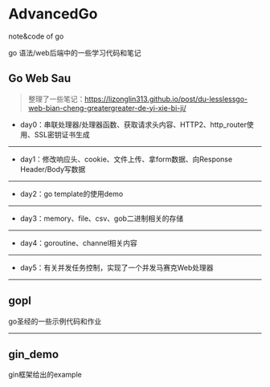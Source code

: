 # AdvancedGo
note&amp;code of go

go 语法/web后端中的一些学习代码和笔记

## Go Web Sau

> 整理了一些笔记：https://lizonglin313.github.io/post/du-lesslessgo-web-bian-cheng-greatergreater-de-yi-xie-bi-ji/

-  day0：串联处理器/处理器函数、获取请求头内容、HTTP2、http_router使用、SSL密钥证书生成

---

-  day1：修改响应头、cookie、文件上传、拿form数据、向Response Header/Body写数据

---

-  day2：go template的使用demo

---

-  day3：memory、file、csv、gob二进制相关的存储

---

-  day4：goroutine、channel相关内容

---

-  day5：有关并发任务控制，实现了一个并发马赛克Web处理器

---

## gopl 

go圣经的一些示例代码和作业

--- 

## gin_demo

gin框架给出的example
